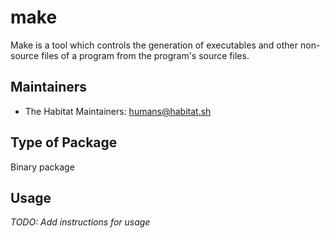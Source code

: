 # make

Make is a tool which controls the generation of executables and other non-source files of a program from the program's source files.

## Maintainers

* The Habitat Maintainers: <humans@habitat.sh>

## Type of Package

Binary package

## Usage

*TODO: Add instructions for usage*
